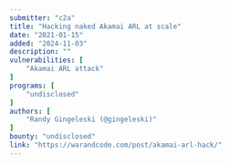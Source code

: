 ```yaml
---
submitter: "c2a"
title: "Hacking naked Akamai ARL at scale"
date: "2021-01-15"
added: "2024-11-03"
description: ""
vulnerabilities: [
    "Akamai ARL attack"
]
programs: [
    "undisclosed"
]
authors: [
    "Randy Gingeleski (@gingeleski)"
]
bounty: "undisclosed"
link: "https://warandcode.com/post/akamai-arl-hack/"
---
```




